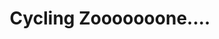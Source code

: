 ---
pid: mp201
title: Cycling Zooooooone....
location_transcription: Center City
coordinates: "[-75.179495993531, 39.951511232]"
zipcode: '19147'
gen_neighborhood: South Philadelphia
neighborhood: Queen Village,Bella Vista,Pennsport,Italian Market
outside_phl: 
age: '21'
age_range: 20-29
instagram: 
image_file_name: mp_201.jpg
proposal_transcription: 
topic: Sports
topic_summary: '0'
type: Sculpture Statue
keywords_other: Cycling, wheels
credit: Jaron
image_labels: |-
  A visual of a wheel and its components.
  Quarte (center)
  Cog (avartz)
  Spokes (avartz)
  Rim (avartz)
twitter: 
facebook: 
permalink: "/monuments/mp201/"
layout: item-page
---
